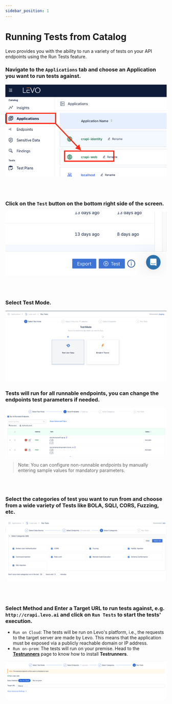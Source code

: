 ```yaml
---
sidebar_position: 1
---
```


# Running Tests from Catalog

Levo provides you with the ability to run a variety of tests on your API endpoints using the Run Tests feature.

### Navigate to the `Applications` tab and choose an Application you want to run tests against.

![](../assets/testruns-step-1.png)

<br></br>

### Click on the `Test` button on the bottom right side of the screen.

![](../assets/testruns-step-2.png)

<br></br>

### Select Test Mode.

![](../assets/testruns-step-3.png)

### Tests will run for all runnable endpoints, you can change the endpoints test parameters if needed.

![](../assets/testruns-step-4.png)

>Note: You can configure non-runnable endpoints by manually entering sample values for mandatory parameters.

<br></br>

### Select the categories of test you want to run from and choose from a wide variety of Tests like BOLA, SQLI, CORS, Fuzzing, etc.

![](../assets/testruns-step-5.png)

<br></br>

### Select Method and Enter a Target URL to run tests against, e.g. `http://crapi.levo.ai` and click on `Run Tests` to start the tests' execution.
- `Run on Cloud`: The tests will be run on Levo's platform, i.e., the requests to the target server are made by Levo. This means that the application must be exposed via a publicly reachable domain or IP address.
- `Run on-prem`: The tests will run on your premise. Head to the **[Testrunners](testrunner.mdx)** page to know how to install **Testrunners**.

![](../assets/testruns-step-6.png)
